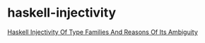 # haskell-injectivity
[Haskell Injectivity Of Type Families And Reasons Of Its Ambiguity](https://wapxmas.github.io/haskell-injectivity/)
